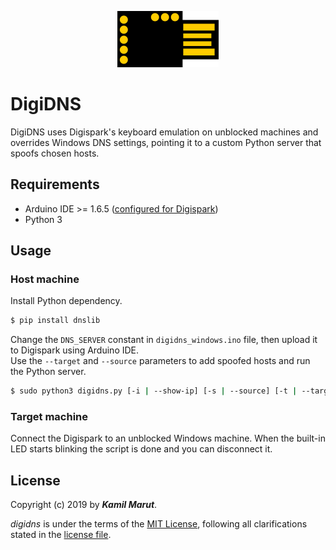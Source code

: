 <p align="center"><img src="logo.png"></p>

# DigiDNS
DigiDNS uses Digispark's keyboard emulation on unblocked machines and overrides Windows DNS settings, pointing it to a custom Python server that spoofs chosen hosts.

## Requirements

* Arduino IDE >= 1.6.5 ([configured for Digispark](https://digistump.com/wiki/digispark/tutorials/connecting))
* Python 3

## Usage

### Host machine

Install Python dependency.
```bash
$ pip install dnslib
```

Change the `DNS_SERVER` constant in `digidns_windows.ino` file, then upload it to Digispark using Arduino IDE.  
Use the `--target` and `--source` parameters to add spoofed hosts and run the Python server.
```bash
$ sudo python3 digidns.py [-i | --show-ip] [-s | --source] [-t | --target]
```
### Target machine

Connect the Digispark to an unblocked Windows machine. When the built-in LED starts blinking the script is done and you can disconnect it.

## License

Copyright (c) 2019 by ***Kamil Marut***.

*digidns* is under the terms of the [MIT License](https://tldrlegal.com/license/mit-license), following all clarifications stated in the [license file](LICENSE).
